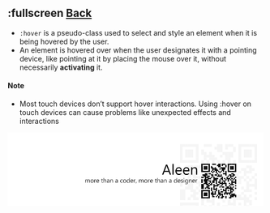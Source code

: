 ## :fullscreen [**Back**](./../pseudoClass.md)

- `:hover` is a pseudo-class used to select and style an element when it is being hovered by the user.
- An element is hovered over when the user designates it with a pointing device, like pointing at it by placing the mouse over it, without necessarily **activating** it.

#### Note

- Most touch devices don’t support hover interactions. Using :hover on touch devices can cause problems like unexpected effects and interactions

<a href="http://aleen42.github.io/" target="_blank" ><img src="./../../../pic/tail.gif"></a>